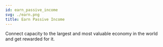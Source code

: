 ```yaml
---
id: earn_passive_income
svg: ./earn.png
title: Earn Passive Income
---
```


Connect capacity to the largest and most valuable economy in the world and get rewarded for it.
